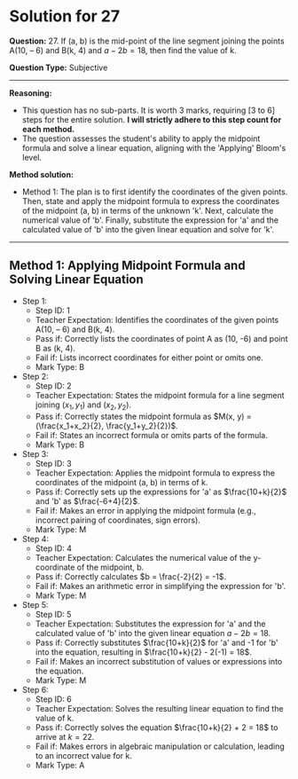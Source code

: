 # Solution for 27

**Question:** 27. If (a, b) is the mid-point of the line segment joining the points A(10, – 6) and B(k, 4) and $a - 2b = 18$, then find the value of k.

**Question Type:** Subjective

---

**Reasoning:**
- This question has no sub-parts. It is worth 3 marks, requiring [3 to 6] steps for the entire solution. **I will strictly adhere to this step count for each method.**
- The question assesses the student's ability to apply the midpoint formula and solve a linear equation, aligning with the 'Applying' Bloom's level.

**Method solution:**
- Method 1: The plan is to first identify the coordinates of the given points. Then, state and apply the midpoint formula to express the coordinates of the midpoint (a, b) in terms of the unknown 'k'. Next, calculate the numerical value of 'b'. Finally, substitute the expression for 'a' and the calculated value of 'b' into the given linear equation and solve for 'k'.

---
**Method 1: Applying Midpoint Formula and Solving Linear Equation**
---
- Step 1:
  - Step ID: 1
  - Teacher Expectation: Identifies the coordinates of the given points A(10, – 6) and B(k, 4).
  - Pass if: Correctly lists the coordinates of point A as (10, -6) and point B as (k, 4).
  - Fail if: Lists incorrect coordinates for either point or omits one.
  - Mark Type: B
- Step 2:
  - Step ID: 2
  - Teacher Expectation: States the midpoint formula for a line segment joining $(x_1, y_1)$ and $(x_2, y_2)$.
  - Pass if: Correctly states the midpoint formula as $M(x, y) = (\frac{x_1+x_2}{2}, \frac{y_1+y_2}{2})$.
  - Fail if: States an incorrect formula or omits parts of the formula.
  - Mark Type: B
- Step 3:
  - Step ID: 3
  - Teacher Expectation: Applies the midpoint formula to express the coordinates of the midpoint (a, b) in terms of k.
  - Pass if: Correctly sets up the expressions for 'a' as $\frac{10+k}{2}$ and 'b' as $\frac{-6+4}{2}$.
  - Fail if: Makes an error in applying the midpoint formula (e.g., incorrect pairing of coordinates, sign errors).
  - Mark Type: M
- Step 4:
  - Step ID: 4
  - Teacher Expectation: Calculates the numerical value of the y-coordinate of the midpoint, b.
  - Pass if: Correctly calculates $b = \frac{-2}{2} = -1$.
  - Fail if: Makes an arithmetic error in simplifying the expression for 'b'.
  - Mark Type: M
- Step 5:
  - Step ID: 5
  - Teacher Expectation: Substitutes the expression for 'a' and the calculated value of 'b' into the given linear equation $a - 2b = 18$.
  - Pass if: Correctly substitutes $\frac{10+k}{2}$ for 'a' and -1 for 'b' into the equation, resulting in $\frac{10+k}{2} - 2(-1) = 18$.
  - Fail if: Makes an incorrect substitution of values or expressions into the equation.
  - Mark Type: M
- Step 6:
  - Step ID: 6
  - Teacher Expectation: Solves the resulting linear equation to find the value of k.
  - Pass if: Correctly solves the equation $\frac{10+k}{2} + 2 = 18$ to arrive at $k = 22$.
  - Fail if: Makes errors in algebraic manipulation or calculation, leading to an incorrect value for k.
  - Mark Type: A